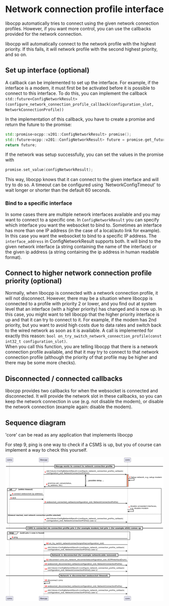 # Network connection profile interface

libocpp automatically tries to connect using the given network connection profiles. 
However, if you want more control, you can use the callbacks provided for the network connection.

libocpp will automatically connect to the network profile with the highest priority. 
If this fails, it will network profile with the second highest priority, and so on. 

## Set up interface (optional)

A callback can be implemented to set up the interface. For example, if the interface is a modem, it must first be 
be activated before it is possible to connect to this interface. To do this, you can implement the callback
`std::future<ConfigNetworkResult>(configure_network_connection_profile_callback(configuration_slot, NetworkConnectionProfile))`

In the implementation of this callback, you have to create a promise and return the future to the promise:
```cpp
std::promise<ocpp::v201::ConfigNetworkResult> promise();
std::future<ocpp::v201::ConfigNetworkResult> future = promise.get_future();
return future;
```

If the network was setup successfully, you can set the values in the promise with 
```cpp
promise.set_value(configNetworkResult);
```
This way, libocpp knows that it can connect to the given interface and will try to do so. 
A timeout can be configured using `NetworkConfigTimeout' to wait longer or shorter than the default 60 seconds.

### Bind to a specific interface

In some cases there are multiple network interfaces available and you may want to connect to a specific one.
In `ConfigNetworkResult` you can specify which interface you want the websocket to bind to. 
Sometimes an interface has more than one IP address (in the case of a local/auto link for example). 
In this case you want the websocket to bind to a specific IP address. The `interface_address` in ConfigNetworkResult supports both. 
It will bind to the given network interface (a string containing the name of the interface) or the given ip address (a string containing the ip address in human readable format).

## Connect to higher network connection profile priority (optional)

Normally, when libocpp is connected with a network connection profile, it will not disconnect. 
However, there may be a situation where libocpp is connected to a profile with priority 2 or lower, and you find out at system level that an interface (with a higher priority) has changed and is now up. 
In this case, you might want to tell libocpp that the higher priority interface is up and that it can try to connect to it. 
For example, if the modem has 2nd priority, but you want to avoid high costs due to data rates and switch back to the wired network as soon as it is available.
A call is implemented for exactly this reason:  `bool on_try_switch_network_connection_profile(const int32_t configuration_slot)`.  
When you call this function, you are telling libocpp that there is a network connection profile available, and that it may try to connect to that network connection profile (although the priority of that profile may be higher and there may be some more checks).

## Disconnected / connected callbacks

libocpp provides two callbacks for when the websocket is connected and disconnected. It will provide the network slot
in these callbacks, so you can keep the network connection in use (e.g. not disable the modem), or disable the network connection (example again: disable the modem).

## Sequence diagram

'core' can be read as any application that implements libocpp

For step 9, ping is one way to check if a CSMS is up, but you of course can implement a way to check this yourself.

![Sequence diagram](networkconnectivity_libocpp.png)